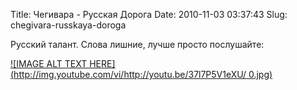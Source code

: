 Title: Чегивара - Русская Дорога
Date: 2010-11-03 03:37:43
Slug: chegivara-russkaya-doroga


Русский талант. Слова лишние, лучше просто послушайте:

[![IMAGE ALT TEXT HERE](http://img.youtube.com/vi/http://youtu.be/37l7P5V1eXU/
0.jpg)](http://www.youtube.com/watch?v=http://youtu.be/37l7P5V1eXU)

